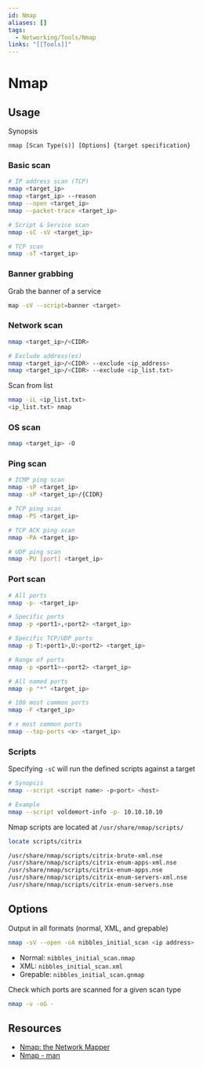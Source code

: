 ```yaml
---
id: Nmap
aliases: []
tags:
  - Networking/Tools/Nmap
links: "[[Tools]]"
---
```


# Nmap

## Usage

Synopsis

```shell
nmap [Scan Type(s)] [Options] {target specification}
```

<!-- Basic scan {{{-->
### Basic scan

```sh
# IP address scan (TCP)
nmap <target_ip>
nmap <target_ip> --reason
nmap --open <target_ip>
nmap --packet-trace <target_ip>

# Script & Service scan
nmap -sC -sV <target_ip>

# TCP scan
nmap -sT <target_ip>
```
<!-- }}} -->

<!-- Banner grabbing {{{-->
### Banner grabbing

Grab the banner of a service

```sh
map -sV --script=banner <target>
```
<!-- }}} -->

<!-- Network scan {{{-->
### Network scan

```sh
nmap <target_ip>/<CIDR>

# Exclude address(es)
nmap <target_ip>/<CIDR> --exclude <ip_address>
nmap <target_ip>/<CIDR> --exclude <ip_list.txt>
```

Scan from list
```sh
nmap -iL <ip_list.txt>
<ip_list.txt> nmap
```
<!-- }}} -->

<!-- OS scan {{{-->
### OS scan

```sh
nmap <target_ip> -O
```
<!-- }}} -->

<!-- Ping scan {{{-->
### Ping scan

```sh
# ICMP ping scan
nmap -sP <target_ip>
nmap -sP <target_ip>/{CIDR}

# TCP ping scan
nmap -PS <target_ip>

# TCP ACK ping scan
nmap -PA <target_ip>

# UDP ping scan
nmap -PU [port] <target_ip>
```
<!-- }}} -->

<!-- Port scan {{{-->
### Port scan

```sh
# All ports
nmap -p- <target_ip>

# Specific ports
nmap -p <port1>,<port2> <target_ip>

# Specific TCP/UDP ports
nmap -p T:<port1>,U:<port2> <target_ip>

# Range of ports
nmap -p <port1>-<port2> <target_ip>

# All named ports
nmap -p "*" <target_ip>

# 100 most common ports
nmap -F <target_ip>

# x most common ports
nmap --top-ports <x> <target_ip>
```
</details>
<!-- }}} -->

<!-- Scripts {{{-->
### Scripts

Specifying `-sC` will run the defined scripts against a target

```sh
# Synopsis
nmap --script <script name> -p<port> <host>

# Example
nmap --script voldemort-info -p- 10.10.10.10
```

Nmap scripts are located at `/usr/share/nmap/scripts/`

```sh
locate scripts/citrix

/usr/share/nmap/scripts/citrix-brute-xml.nse
/usr/share/nmap/scripts/citrix-enum-apps-xml.nse
/usr/share/nmap/scripts/citrix-enum-apps.nse
/usr/share/nmap/scripts/citrix-enum-servers-xml.nse
/usr/share/nmap/scripts/citrix-enum-servers.nse
```
<!--}}}-->

## Options

Output in all formats (normal, XML, and grepable)

```sh
nmap -sV --open -oA nibbles_initial_scan <ip address>
```

- Normal: `nibbles_initial_scan.nmap`
- XML: `nibbles_initial_scan.xml`
- Grepable: `nibbles_initial_scan.gnmap`

Check which ports are scanned for a given scan type

```sh
nmap -v -oG -
```

## Resources

- [Nmap: the Network Mapper](https://nmap.org/)
- [Nmap - man](https://linux.die.net/man/1/nmap)
